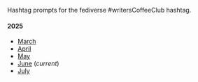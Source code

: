 Hashtag prompts for the fediverse #writersCoffeeClub hashtag. 

#### 2025
- [March](wcc0325.md)
- [April](wcc0425.md)
- [May](wcc0525.md) 
- [June](wcc0625.md) (*current*)
- [July](wcc0725.md) 
